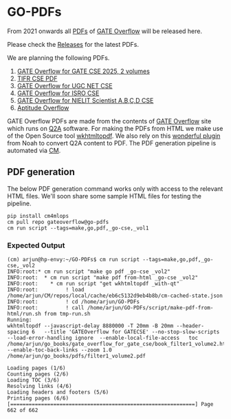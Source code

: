 # GO-PDFs
From 2021 onwards all [PDFs](http://book.gateoverflow.in) of [GATE Overflow](https://gateoverflow.in) will be released here. 

Please check the [Releases](https://github.com/GATEOverflow/GO-PDFs/releases) for the latest PDFs.

We are planning the following PDFs.
1. [GATE Overflow for GATE CSE 2025, 2 volumes](https://github.com/GATEOverflow/GO-PDFs/releases/tag/gatecse-2025)
2. [TIFR CSE PDF](https://github.com/GATEOverflow/GO-PDFs/releases/tag/tifr)
3. [GATE Overflow for UGC NET CSE](https://github.com/GATEOverflow/GO-PDFs/releases/tag/ugcnet)
4. [GATE Overflow for ISRO CSE](https://github.com/GATEOverflow/GO-PDFs/releases/tag/isro)
5. [GATE Overflow for NIELIT Scientist A,B,C,D CSE](https://github.com/GATEOverflow/GO-PDFs/releases/tag/NIELIT)
6. [Aptitude Overflow](https://github.com/GATEOverflow/GO-PDFs/releases/tag/aptitude)

GATE Overflow PDFs are made from the contents of [GATE Overflow](https://gateoverflow.in) site which runs on [Q2A](https://www.question2answer.org/qa/) software. For making the PDFs from HTML we make use of the Open Source tool [wkhtmltopdf](https://wkhtmltopdf.org/). We also rely on this [wonderful plugin](https://github.com/GATEOverflow/q2a-book) from Noah to convert Q2A content to PDF. The PDF generation pipeline is automated via [CM](https://github.com/mlcommons/ck).

## PDF generation
The below PDF generation command works only with access to the relevant HTML files. We'll soon share some sample HTML files for testing the pipeline.

```
pip install cm4mlops
cm pull repo gateoverflow@go-pdfs
cm run script --tags=make,go,pdf,_go-cse,_vol1
```
### Expected Output
```
(cm) arjun@hp-envy:~/GO-PDFs$ cm run script --tags=make,go,pdf,_go-cse,_vol2
INFO:root:* cm run script "make go pdf _go-cse _vol2"
INFO:root:  * cm run script "make pdf from-html _go-cse _vol2"
INFO:root:    * cm run script "get wkhtmltopdf _with-qt"
INFO:root:         ! load /home/arjun/CM/repos/local/cache/eb6c5132d9eb4b8b/cm-cached-state.json
INFO:root:         ! cd /home/arjun/GO-PDFs
INFO:root:         ! call /home/arjun/GO-PDFs/script/make-pdf-from-html/run.sh from tmp-run.sh
Running: 
wkhtmltopdf --javascript-delay 8880000 -T 20mm -B 20mm --header-spacing 6   --title 'GATEOverflow for GATECSE' --no-stop-slow-scripts   --load-error-handling ignore  --enable-local-file-access   toc  /home/arjun/go_books/gate_overflow_for_gate_cse/book_filter1_volume2.html  --enable-toc-back-links --zoom 1.0   /home/arjun/go_books/pdfs/filter1_volume2.pdf 

Loading pages (1/6)
Counting pages (2/6)                                               
Loading TOC (3/6)                                                           
Resolving links (4/6)                                              
Loading headers and footers (5/6)                                           
Printing pages (6/6)
[============================================================] Page 662 of 662

```

